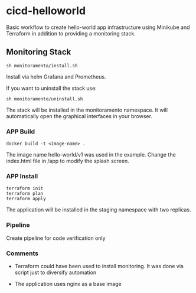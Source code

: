 # cicd-helloworld

Basic workflow to create hello-world app infrastructure using Minikube and Terraform in addition to providing a monitoring stack.



## Monitoring Stack
```
sh monitoramento/install.sh
```
Install via helm Grafana and Prometheus.

If you want to uninstall the stack use:
```
sh monitoramento/uninstall.sh
```
The stack will be installed in the monitoramento namespace. It will automatically open the graphical interfaces in your browser.

### APP Build
```
docker build -t <image-name> .
```
The image name hello-world/v1 was used in the example.
Change the index.html file in /app to modify the splash screen.

### APP Install
```
terraform init
terraform plan
terraform apply
```
The application will be installed in the staging namespace with two replicas.

### Pipeline

Create pipeline for code verification only


### Comments

* Terraform could have been used to install monitoring. It was done via script just to diversify automation

* The application uses nginx as a base image
